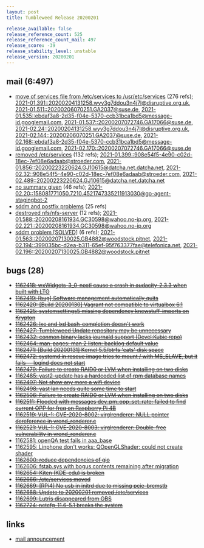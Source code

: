 ```yaml
---
layout: post
title: Tumbleweed Release 20200201

release_available: false
release_reference_count: 525
release_reference_count_mail: 497
release_score: -39
release_stability_level: unstable
release_version: 20200201
---
```


## mail (6:497)

- [move of services file from /etc/services to /usr/etc/services](https://lists.opensuse.org/opensuse-factory/2020-02/msg00023.html) (276 refs); [2021-01.391::<20200204131258.wyv3g7ddou3n4j7l@disruptive.org.uk>](https://lists.opensuse.org/archives/list/factory@lists.opensuse.org/thread/MCH5C73BYXCG2TMVIFJUIPOCXKBX7VQC), [2021-01.511::<20200206070251.GA2037@suse.de>](https://lists.opensuse.org/archives/list/factory@lists.opensuse.org/thread/SMK3CR3V4FY2G26MTHYKPZIOTQRJCIDN), [2021-01.535::<ebdaf3a8-2d35-f04e-5370-ccb31bca1bd5@message-id.googlemail.com>](https://lists.opensuse.org/archives/list/factory@lists.opensuse.org/thread/XPUOWSZCCHBD4T66DEE6ZE5QYQPFQE5Z), [2021-01.537::<20200207072746.GA17066@suse.de>](https://lists.opensuse.org/archives/list/factory@lists.opensuse.org/thread/JDVNMTC5TSO3VWYYZQCUEWBOJFUWJVR7), [2021-02.24::<20200204131258.wyv3g7ddou3n4j7l@disruptive.org.uk>](https://lists.opensuse.org/archives/list/factory@lists.opensuse.org/thread/MCH5C73BYXCG2TMVIFJUIPOCXKBX7VQC), [2021-02.144::<20200206070251.GA2037@suse.de>](https://lists.opensuse.org/archives/list/factory@lists.opensuse.org/thread/SMK3CR3V4FY2G26MTHYKPZIOTQRJCIDN), [2021-02.168::<ebdaf3a8-2d35-f04e-5370-ccb31bca1bd5@message-id.googlemail.com>](https://lists.opensuse.org/archives/list/factory@lists.opensuse.org/thread/XPUOWSZCCHBD4T66DEE6ZE5QYQPFQE5Z), [2021-02.170::<20200207072746.GA17066@suse.de>](https://lists.opensuse.org/archives/list/factory@lists.opensuse.org/thread/JDVNMTC5TSO3VWYYZQCUEWBOJFUWJVR7)
- [removed /etc/services](https://lists.opensuse.org/opensuse-factory/2020-02/msg00031.html) (132 refs); [2021-01.399::<908e54f5-4e90-c02d-18ec-7ef08e6adaab@stroeder.com>](https://lists.opensuse.org/archives/list/factory@lists.opensuse.org/thread/UUYRNNFAUSNFOM4DVZNINNRY2DSUWHZK), [2021-01.856::<20200223220624.GJ10615@datcha.net.datcha.net>](https://lists.opensuse.org/archives/list/factory@lists.opensuse.org/thread/QR5N3J22DTZW3J6YBXFSIVT3SXDRXWPT), [2021-02.32::<908e54f5-4e90-c02d-18ec-7ef08e6adaab@stroeder.com>](https://lists.opensuse.org/archives/list/factory@lists.opensuse.org/thread/UUYRNNFAUSNFOM4DVZNINNRY2DSUWHZK), [2021-02.489::<20200223220624.GJ10615@datcha.net.datcha.net>](https://lists.opensuse.org/archives/list/factory@lists.opensuse.org/thread/QR5N3J22DTZW3J6YBXFSIVT3SXDRXWPT)
- [no summary given](https://lists.opensuse.org/archives/list/factory@lists.opensuse.org/thread/BFI3NESLWWWBYTJEEKELHHVAJDP2HNJ5) (46 refs); [2021-02.20::<158081771050.7210.4521747335211913030@go-agent-stagingbot-2>](https://lists.opensuse.org/archives/list/factory@lists.opensuse.org/thread/BFI3NESLWWWBYTJEEKELHHVAJDP2HNJ5)
- [sddm and postfix problems](https://lists.opensuse.org/opensuse-factory/2020-02/msg00052.html) (25 refs)
- [destroyed nfs/nfs-server](https://lists.opensuse.org/opensuse-factory/2020-02/msg00220.html) (12 refs); [2021-01.588::<20200208161934.GC30598@wahoo.no-ip.org>](https://lists.opensuse.org/archives/list/factory@lists.opensuse.org/thread/6AFWXDVWKLSHEY4YGOQUUAPA2FV3DMVK), [2021-02.221::<20200208161934.GC30598@wahoo.no-ip.org>](https://lists.opensuse.org/archives/list/factory@lists.opensuse.org/thread/6AFWXDVWKLSHEY4YGOQUUAPA2FV3DMVK)
- [sddm problem \[SOLVED\]](https://lists.opensuse.org/archives/list/factory@lists.opensuse.org/thread/XOPVRM2SA46BM76EM2EA7J77NMBXCY74) (6 refs); [2021-01.563::<20200207130025.GB4882@woodstock.pitnet>](https://lists.opensuse.org/archives/list/factory@lists.opensuse.org/thread/WHVH2HZT6SBNQGVO53QHD67PJO5EH5SX), [2021-02.194::<399035bc-d2ea-b311-65ef-95f763377fae@telefonica.net>](https://lists.opensuse.org/archives/list/factory@lists.opensuse.org/thread/XOPVRM2SA46BM76EM2EA7J77NMBXCY74), [2021-02.196::<20200207130025.GB4882@woodstock.pitnet>](https://lists.opensuse.org/archives/list/factory@lists.opensuse.org/thread/WHVH2HZT6SBNQGVO53QHD67PJO5EH5SX)

## bugs (28)

<!--more-->

- ~~[1162418: wxWidgets-3_0-nostl cause a crash in audacity-2.3.3 when built with LTO](https://bugzilla.opensuse.org/show_bug.cgi?id=1162418)~~
- ~~[1162419: \[bug\] Software management automatically quits](https://bugzilla.opensuse.org/show_bug.cgi?id=1162419)~~
- ~~[1162420: \[Build 20200130\] Vagrant not compatible to virtualbox 6.1](https://bugzilla.opensuse.org/show_bug.cgi?id=1162420)~~
- ~~[1162425: systemsettings5 missing dependency knewstuff-imports on Krypton](https://bugzilla.opensuse.org/show_bug.cgi?id=1162425)~~
- ~~[1162426: lxc and lxd bash-completion doesn't work](https://bugzilla.opensuse.org/show_bug.cgi?id=1162426)~~
- ~~[1162427: Tumbleweed Update repository may be unnecessary](https://bugzilla.opensuse.org/show_bug.cgi?id=1162427)~~
- ~~[1162432: conmon binary lacks journald support (Devel:Kubic repo)](https://bugzilla.opensuse.org/show_bug.cgi?id=1162432)~~
- ~~[1162464: man-pages: man 2 listen: backlog default value](https://bugzilla.opensuse.org/show_bug.cgi?id=1162464)~~
- ~~[1162471: \[Build 20200131\] Kernel 5.5/btrfs 'eats' disk space](https://bugzilla.opensuse.org/show_bug.cgi?id=1162471)~~
- ~~[1162472: systemd in rescue image tries to mount / with MS_SLAVE, but it fails -- logind does not start](https://bugzilla.opensuse.org/show_bug.cgi?id=1162472)~~
- ~~[1162479: Failure to create RAID0 or LVM when installing on two disks](https://bugzilla.opensuse.org/show_bug.cgi?id=1162479)~~
- ~~[1162485: yast2-update has a hardcoded list of rpm database names](https://bugzilla.opensuse.org/show_bug.cgi?id=1162485)~~
- ~~[1162497: Not show any more a wifi device](https://bugzilla.opensuse.org/show_bug.cgi?id=1162497)~~
- ~~[1162498: yast lan needs quite some time to start](https://bugzilla.opensuse.org/show_bug.cgi?id=1162498)~~
- ~~[1162506: Failure to create RAID0 or LVM when installing on two disks](https://bugzilla.opensuse.org/show_bug.cgi?id=1162506)~~
- ~~[1162511: Flooded with messages dev_pm_opp_set_rate: failed to find current OPP for freq on Raspberry Pi 4B](https://bugzilla.opensuse.org/show_bug.cgi?id=1162511)~~
- ~~[1162519: VUL-1: CVE-2020-8002: virglrenderer: NULL pointer dereference in vrend_renderer.c](https://bugzilla.opensuse.org/show_bug.cgi?id=1162519)~~
- ~~[1162521: VUL-1: CVE-2020-8003: virglrenderer: Double-free vulnerability in vrend_renderer.c](https://bugzilla.opensuse.org/show_bug.cgi?id=1162521)~~
- [1162581: openQA test fails in aaa_base](https://bugzilla.opensuse.org/show_bug.cgi?id=1162581)
- [1162595: Linphone don't works: QOpenGLShader: could not create shader](https://bugzilla.opensuse.org/show_bug.cgi?id=1162595)
- ~~[1162600: reduce dependencies of gio](https://bugzilla.opensuse.org/show_bug.cgi?id=1162600)~~
- [1162606: fstab.sys with bogus contents remaining after migration](https://bugzilla.opensuse.org/show_bug.cgi?id=1162606)
- ~~[1162654: Kiten (KDE-edu) is broken](https://bugzilla.opensuse.org/show_bug.cgi?id=1162654)~~
- ~~[1162666: /etc/services moved](https://bugzilla.opensuse.org/show_bug.cgi?id=1162666)~~
- ~~[1162669: \[RPi4\] No usb in initrd due to missing pcie-brcmstb](https://bugzilla.opensuse.org/show_bug.cgi?id=1162669)~~
- ~~[1162688: Update to 20200201 removed /etc/services](https://bugzilla.opensuse.org/show_bug.cgi?id=1162688)~~
- ~~[1162699: Lutris disappeared from OBS](https://bugzilla.opensuse.org/show_bug.cgi?id=1162699)~~
- ~~[1162724: netcfg-11.6-5.1 breaks the system](https://bugzilla.opensuse.org/show_bug.cgi?id=1162724)~~



## links

- [mail announcement](https://lists.opensuse.org/archives/list/factory@lists.opensuse.org/thread/BFI3NESLWWWBYTJEEKELHHVAJDP2HNJ5)
